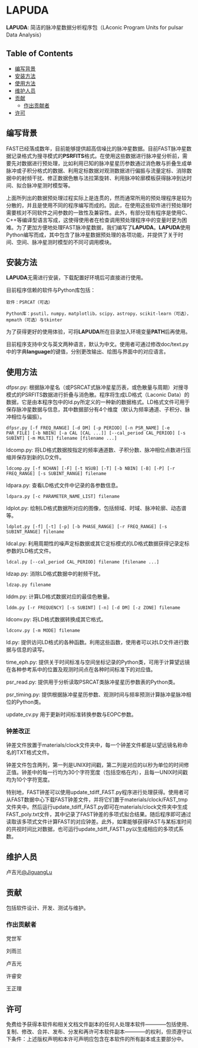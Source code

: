 # LAPUDA
**LAPUDA**: 简洁的脉冲星数据分析程序包（LAconic Program Units for pulsar Data Analysis）

## Table of Contents
- [编写背景](#编写背景)
- [安装方法](#安装方法)
- [使用方法](#使用方法)
- [维护人员](#维护人员)
- [贡献](#贡献)
	- [作出贡献者](#作出贡献者)
- [许可](#许可)

## 编写背景

FAST已经落成数年，目前能够提供超高信噪比的脉冲星数据。目前FAST脉冲星数据记录格式为搜寻模式的**PSRFITS**格式。在使用这些数据进行脉冲星分析前，需要先对数据进行预处理，比如利用已知的脉冲星星历参数通过消色散与折叠生成单脉冲或子积分格式的数据、利用定标数据对观测数据进行偏振与流量定标、消除数据中的射频干扰、修正数据色散与法拉第旋转、利用脉冲轮廓模板获得脉冲到达时间、拟合脉冲星测时模型等。

上面所列出的数据预处理过程实际上是连贯的，然而通常所用的预处理程序是较为分散的，并且是使用不同的程序编写而成的。因此，在使用这些软件进行预处理时需要核对不同软件之间参数的一致性及兼容性。此外，有部分现有程序是使用C、C++等编译型语言写成，这使得使用者在检查调用预处理程序中的变量时更为困难。为了更加方便地处理FAST脉冲星数据，我们编写了**LAPUDA**。**LAPUDA**使用Python编写而成，其中包含了脉冲星数据预处理的各项功能，并提供了关于时间、空间、脉冲星测时模型的不同可调用模块。

## 安装方法

**LAPUDA**无需进行安装，下载配置好环境后可直接进行使用。

目前程序信赖的软件与Python库包括：

	软件：PSRCAT（可选）

	Python库：psutil，numpy，matplotlib，scipy，astropy，scikit-learn（可选），mpmath（可选）与tkinter

为了获得更好的使用体验，可将**LAPUDA**所在目录加入环境变量**PATH**后再使用。

目前程序支持中文与英文两种语言，默认为中文。使用者可通过修改doc/text.py中的字典**language**的键值，分别更改输出、绘图与界面中的对应语言。

## 使用方法

dfpsr.py: 
	根据脉冲星名（或PSRCAT式脉冲星星历表，或色散量与周期）对搜寻模式的PSRFITS数据进行折叠与消色散。程序将生成LD格式（Laconic Data）的数据，它是由本程序包中的ld.py所定义的一种新的数据格式。LD格式文件可用于保存脉冲星数据与信息，其中数据部分有4个维度（默认为频率通道、子积分、脉冲相位与偏振）。

	dfpsr.py [-f FREQ_RANGE] [-d DM] [-p PERIOD] [-n PSR_NAME] [-e PAR_FILE] [-b NBIN] [-a CAL [CAL ...]] [--cal_period CAL_PERIOD] [-s SUBINT] [-m MULTI] filename [filename ...]

ldcomp.py:
	将LD格式数据按指定的频率通道数、子积分数、脉冲相位点数进行压缩并保存到新的LD文件。

	ldcomp.py [-f NCHAN] [-F] [-t NSUB] [-T] [-b NBIN] [-B] [-P] [-r FREQ_RANGE] [-s SUBINT_RANGE] filename

ldpara.py:
	查看LD格式文件中记录的各参数信息。

	ldpara.py [-c PARAMETER_NAME_LIST] filename

ldplot.py:
	绘制LD格式数据所对应的图像，包括频域、时域、脉冲轮廓、动态谱等。

	ldplot.py [-f] [-t] [-p] [-b PHASE_RANGE] [-r FREQ_RANGE] [-s SUBINT_RANGE] filename

ldcal.py:
	利用周期性的噪声定标数据或其它定标模式的LD格式数据获得记录定标参数的LD格式文件。

	ldcal.py [--cal_period CAL_PERIOD] filename [filename ...]

ldzap.py:
	消除LD格式数据中的射频干扰。

	ldzap.py filename

lddm.py:
	计算LD格式数据对应的最佳色散量。

	lddm.py [-r FREQUENCY] [-s SUBINT] [-n] [-d DM] [-z ZONE] filename

ldconv.py:
	将LD格式数据转换成其它格式。

	ldconv.py [-m MODE] filename

ld.py:
	提供访问LD格式的各种函数。利用这些函数，使用者可以对LD文件进行数据与信息的读写。

time_eph.py:
	提供关于时间标准与空间坐标记录的Python类，可用于计算望远镜在各种参考系中的位置及观测时间点在各种时间标准下的对应值。

psr_read.py:
	提供用于分析读取PSRCAT类脉冲星星历参数表的Python类。

psr_timing.py:
	提供根据脉冲星星历参数、观测时间与频率预测计算脉冲星脉冲相位的Python类。
	
update_cv.py
	用于更新时间标准转换参数与EOPC参数。

### 钟差改正

钟差文件放置于materials/clock文件夹中，每一个钟差文件都是以望远镜名称命名的TXT格式文件。

钟差文件包含两列，第一列是UNIX时间戳，第二列是对应的以秒为单位的时间修正值。钟差中的每一行均为30个字符宽度（包括空格在内），且每一UNIX时间戳均为10个字符宽度。

特别地，FAST钟差可以使用update\_tdiff\_FAST.py程序进行处理获得。使用者可从FAST数据中心下载FAST钟差文件，并将它们置于materials/clock/FAST\_tmp文件夹中。然后运行update\_tdiff\_FAST.py即可在materials/clock文件夹中生成FAST\_poly.txt文件，其中记录了FAST钟差的多项式拟合结果。随后程序即可通过读取该多项式文件计算FAST的对应钟差。此外，如果能够获得FAST与某标准时间的共视时间比对数据，也可运行update\_tdiff\_FAST1.py以生成相应的多项式系数。

## 维护人员

卢吉光[@JiguangLu](mailto:lujig@nao.cas.cn)

## 贡献

包括软件设计、开发、测试与维护。

### 作出贡献者

党世军

刘雨兰

卢吉光

许睿安

王正理

## 许可

免费给予获得本软件和相关文档文件副本的任何人处理本软件————包括使用、复制、修改、合并、发布、分发和再许可本软件副本————的权利，但须遵守以下条件：上述版权声明和本许可声明应包含在本软件的所有副本或主要部分中。
